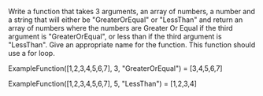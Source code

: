 Write a function that takes 3 arguments, an array of numbers, a number and a string that will either be "GreaterOrEqual" or "LessThan" and return an array of numbers where the numbers are Greater Or Equal if the third argument is "GreaterOrEqual", or less than if the third argument is "LessThan". Give an appropriate name for the function.
This function should use a for loop.


ExampleFunction([1,2,3,4,5,6,7], 3, "GreaterOrEqual") = [3,4,5,6,7]

ExampleFunction([1,2,3,4,5,6,7], 5, "LessThan") = [1,2,3,4]